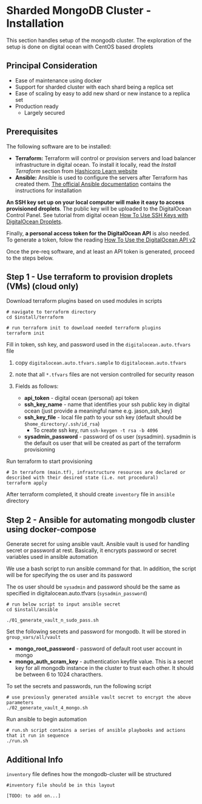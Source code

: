 # Sharded MongoDB Cluster - Installation

This section handles setup of the mongodb cluster.
The exploration of the setup is done on digital ocean with CentOS based droplets

## Principal Consideration

- Ease of maintenance using docker
- Support for sharded cluster with each shard being a replica set
- Ease of scaling by easy to add new shard or new instance to a replica set
- Production ready
  - Largely secured

## Prerequisites

The following software are to be installed:

- **Terraform:** Terraform will control or provision servers and load balancer infrastructure in digital ocean. To install it locally, read the _Install Terraform_ section from [Hashicorp Learn website](https://learn.hashicorp.com/terraform/getting-started/install.html)
- **Ansible:** Ansible is used to configure the servers after Terraform has created them. [The official Ansible documentation](https://docs.ansible.com/ansible/latest/intro_installation.html) contains the instructions for installation

**An SSH key set up on your local computer will make it easy to access provisioned droplets**. The public key will be uploaded to the DigitalOcean Control Panel. See tutorial from digital ocean [How To Use SSH Keys with DigitalOcean Droplets](https://www.digitalocean.com/community/tutorials/how-to-use-ssh-keys-with-digitalocean-droplets).

Finally, **a personal access token for the DigitalOcean API** is also needed. To generate a token, folow the reading [How To Use the DigitalOcean API v2](https://www.digitalocean.com/community/tutorials/how-to-use-the-digitalocean-api-v2)

Once the pre-req software, and at least an API token is generated, proceed to the steps below.

## Step 1 - Use terraform to provision droplets (VMs) (cloud only)

Download terraform plugins based on used modules in scripts

```bashrc
# navigate to terraform directory
cd $install/terraform

# run terraform init to download needed terraform plugins
terraform init
```

Fill in token, ssh key, and password used in the `digitalocean.auto.tfvars` file

1. copy `digitalocean.auto.tfvars.sample` to `digitalocean.auto.tfvars`

2. note that all `*.tfvars` files are not version controlled for security reason

3. Fields as follows:
   - **api_token** - digital ocean (personal) api token
   - **ssh_key_name** - name that identifies your ssh public key in digital ocean (just provide a meaningful name e.g. jason_ssh_key)
   - **ssh_key_file** - local file path to your ssh key (default should be `$home_directory/.ssh/id_rsa`)
     - To create ssh key, run `ssh-keygen -t rsa -b 4096`
   - **sysadmin_password** - password of os user (sysadmin). sysadmin is the default os user that will be created as part of the terraform provisioning

Run terraform to start provisioning

```bashrc
# In terraform (main.tf), infrastructure resources are declared or described with their desired state (i.e. not procedural)
terraform apply
```

After terraform completed, it should create `inventory` file in `ansible` directory

## Step 2 - Ansible for automating mongodb cluster using docker-compose

Generate secret for using ansible vault. Ansible vault is used for handling secret or password at rest. Basically, it encrypts password or secret variables used in ansible automation

We use a bash script to run ansible command for that. In addition, the script will be for specifying the os user and its password

The os user should be `sysadmin` and password should be the same as specified in digitalocean.auto.tfvars (`sysadmin_password`)

```bashrc
# run below script to input ansible secret
cd $install/ansible

./01_generate_vault_n_sudo_pass.sh
```

Set the following secrets and password for mongodb. It will be stored in `group_vars/all/vault`

- **mongo_root_password** - password of default root user account in mongo
- **mongo_auth_scram_key** - authentication keyfile value. This is a secret key for all mongodb instance in the cluster to trust each other. It should be between 6 to 1024 characthers.

To set the secrets and passwords, run the following script

```bashrc
# use previously generated ansible vault secret to encrypt the above parameters
./02_generate_vault_4_mongo.sh
```

Run ansible to begin automation

```
# run.sh script contains a series of ansible playbooks and actions that it run in sequence
./run.sh
```

## Additional Info

`inventory` file defines how the mongodb-cluster will be structured

```
#inventory file should be in this layout

[TODO: to add on...]

```
